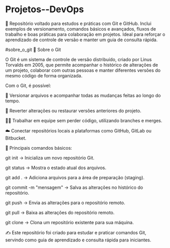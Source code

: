 # Projetos--DevOps
📂 Repositório voltado para estudos e práticas com Git e GitHub. Inclui exemplos de versionamento, comandos básicos e avançados, fluxos de trabalho e boas práticas para colaboração em projetos. Ideal para reforçar o aprendizado de controle de versão e manter um guia de consulta rápida.


#sobre_o_git
📌 Sobre o Git

O Git é um sistema de controle de versão distribuído, criado por Linus Torvalds em 2005, que permite acompanhar o histórico de alterações de um projeto, colaborar com outras pessoas e manter diferentes versões do mesmo código de forma organizada.

Com o Git, é possível:

📂 Versionar arquivos e acompanhar todas as mudanças feitas ao longo do tempo.

🔄 Reverter alterações ou restaurar versões anteriores do projeto.

👨‍💻 Trabalhar em equipe sem perder código, utilizando branches e merges.

☁️ Conectar repositórios locais a plataformas como GitHub, GitLab ou Bitbucket.

🚀 Principais comandos básicos:

git init → Inicializa um novo repositório Git.

git status → Mostra o estado atual dos arquivos.

git add . → Adiciona arquivos para a área de preparação (staging).

git commit -m "mensagem" → Salva as alterações no histórico do repositório.

git push → Envia as alterações para o repositório remoto.

git pull → Baixa as alterações do repositório remoto.

git clone <url> → Clona um repositório existente para sua máquina.

✍️ Este repositório foi criado para estudar e praticar comandos Git, servindo como guia de aprendizado e consulta rápida para iniciantes.
